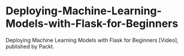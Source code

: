 # Deploying-Machine-Learning-Models-with-Flask-for-Beginners
Deploying Machine Learning Models with Flask for Beginners [Video], published by Packt.
